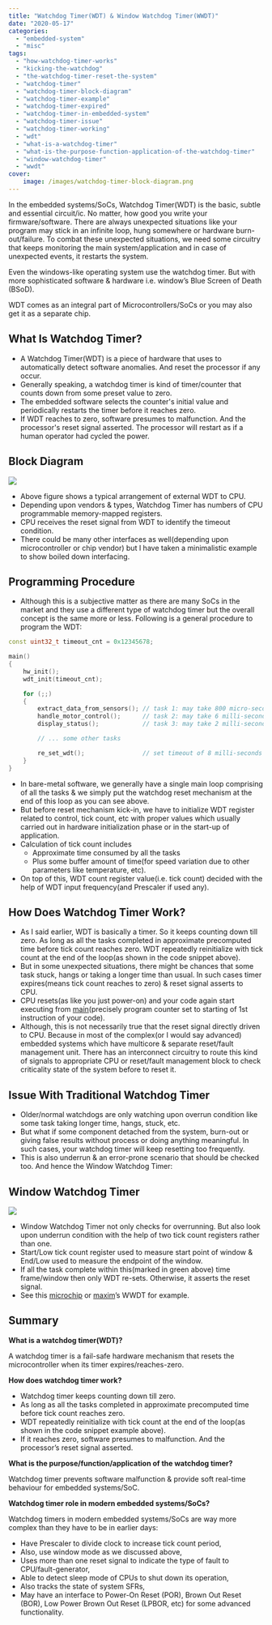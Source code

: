 ```yaml
---
title: "Watchdog Timer(WDT) & Window Watchdog Timer(WWDT)"
date: "2020-05-17"
categories: 
  - "embedded-system"
  - "misc"
tags: 
  - "how-watchdog-timer-works"
  - "kicking-the-watchdog"
  - "the-watchdog-timer-reset-the-system"
  - "watchdog-timer"
  - "watchdog-timer-block-diagram"
  - "watchdog-timer-example"
  - "watchdog-timer-expired"
  - "watchdog-timer-in-embedded-system"
  - "watchdog-timer-issue"
  - "watchdog-timer-working"
  - "wdt"
  - "what-is-a-watchdog-timer"
  - "what-is-the-purpose-function-application-of-the-watchdog-timer"
  - "window-watchdog-timer"
  - "wwdt"
cover:
    image: /images/watchdog-timer-block-diagram.png
---
```


In the embedded systems/SoCs, Watchdog Timer(WDT) is the basic, subtle and essential circuit/ic. No matter, how good you write your firmware/software. There are always unexpected situations like your program may stick in an infinite loop, hung somewhere or hardware burn-out/failure. To combat these unexpected situations, we need some circuitry that keeps monitoring the main system/application and in case of unexpected events, it restarts the system. 

Even the windows-like operating system use the watchdog timer. But with more sophisticated software & hardware i.e. window’s Blue Screen of Death (BSoD).

WDT comes as an integral part of Microcontrollers/SoCs or you may also get it as a separate chip.

## What Is Watchdog Timer?

- A Watchdog Timer(WDT) is a piece of hardware that uses to automatically detect software anomalies. And reset the processor if any occur.
- Generally speaking, a watchdog timer is kind of timer/counter that counts down from some preset value to zero.
- The embedded software selects the counter's initial value and periodically restarts the timer before it reaches zero. 
- If WDT reaches to zero, software presumes to malfunction. And the processor's reset signal asserted. The processor will restart as if a human operator had cycled the power.

## Block Diagram

![](/images/watchdog-timer-block-diagram.png#center)

- Above figure shows a typical arrangement of external WDT to CPU. 
- Depending upon vendors & types, Watchdog Timer has numbers of CPU programmable memory-mapped registers.
- CPU receives the reset signal from WDT to identify the timeout condition.
- There could be many other interfaces as well(depending upon microcontroller or chip vendor) but I have taken a minimalistic example to show boiled down interfacing.

## Programming Procedure

- Although this is a subjective matter as there are many SoCs in the market and they use a different type of watchdog timer but the overall concept is the same more or less. Following is a general procedure to program the WDT:

```cpp
const uint32_t timeout_cnt = 0x12345678;

main()
{
    hw_init();
    wdt_init(timeout_cnt);

    for (;;)
    {
        extract_data_from_sensors(); // task 1: may take 800 micro-seconds
        handle_motor_control();      // task 2: may take 6 milli-seconds
        display_status();            // task 3: may take 2 milli-seconds

        // ... some other tasks

        re_set_wdt();                // set timeout of 8 milli-seconds approximately
    }
}
```

- In bare-metal software, we generally have a single main loop comprising of all the tasks & we simply put the watchdog reset mechanism at the end of this loop as you can see above.
- But before reset mechanism kick-in, we have to initialize WDT register related to control, tick count, etc with proper values which usually carried out in hardware initialization phase or in the start-up of application.
- Calculation of tick count includes
    - Approximate time consumed by all the tasks
    - Plus some buffer amount of time(for speed variation due to other parameters like temperature, etc).
- On top of this, WDT count register value(i.e. tick count) decided with the help of WDT input frequency(and Prescaler if used any).

## How Does Watchdog Timer Work?

- As I said earlier, WDT is basically a timer. So it keeps counting down till zero. As long as all the tasks completed in approximate precomputed time before tick count reaches zero. WDT repeatedly reinitialize with tick count at the end of the loop(as shown in the code snippet above).
- But in some unexpected situations, there might be chances that some task stuck, hangs or taking a longer time than usual. In such cases timer expires(means tick count reaches to zero) & reset signal asserts to CPU. 
- CPU resets(as like you just power-on) and your code again start executing from [main](/posts/crt-run-time-before-starting-main/)(precisely program counter set to starting of 1st instruction of your code).
- Although, this is not necessarily true that the reset signal directly driven to CPU. Because in most of the complex(or I would say advanced) embedded systems which have multicore & separate reset/fault management unit. There has an interconnect circuitry to route this kind of signals to appropriate CPU or reset/fault management block to check criticality state of the system before to reset it.

## Issue With Traditional Watchdog Timer

- Older/normal watchdogs are only watching upon overrun condition like some task taking longer time, hangs, stuck, etc.
- But what if some component detached from the system, burn-out or giving false results without process or doing anything meaningful. In such cases, your watchdog timer will keep resetting too frequently.
- This is also underrun & an error-prone scenario that should be checked too. And hence the Window Watchdog Timer:

## Window Watchdog Timer

![](/images/window-watchdog-timer-wwdt-vishal-chovatiya.png#center)

- Window Watchdog Timer not only checks for overrunning. But also look upon underrun condition with the help of two tick count registers rather than one.
- Start/Low tick count register used to measure start point of window & End/Low used to measure the endpoint of the window.
- If all the task complete within this(marked in green above) time frame/window then only WDT re-sets. Otherwise, it asserts the reset signal. 
- See this [microchip](https://www.microchip.com/design-centers/8-bit/peripherals/core-independent/windowed-watch-dog-timer) or [maxim](https://www.maximintegrated.com/en/design/technical-documents/app-notes/1/1070.html)’s WWDT for example.

## Summary

**What is a watchdog timer(WDT)?**

A watchdog timer is a fail-safe hardware mechanism that resets the microcontroller when its timer expires/reaches-zero.

**How does watchdog timer work?**

- Watchdog timer keeps counting down till zero.  
- As long as all the tasks completed in approximate precomputed time before tick count reaches zero.  
- WDT repeatedly reinitialize with tick count at the end of the loop(as shown in the code snippet example above).  
- If it reaches zero, software presumes to malfunction. And the processor’s reset signal asserted.

**What is the purpose/function/application of the watchdog timer?**

Watchdog timer prevents software malfunction & provide soft real-time behaviour for embedded systems/SoC.

**Watchdog timer role in modern embedded systems/SoCs?**

Watchdog timers in modern embedded systems/SoCs are way more complex than they have to be in earlier days:  
- Have Prescaler to divide clock to increase tick count period,  
- Also, use window mode as we discussed above,  
- Uses more than one reset signal to indicate the type of fault to CPU/fault-generator,  
- Able to detect sleep mode of CPUs to shut down its operation,  
- Also tracks the state of system SFRs,  
- May have an interface to Power-On Reset (POR), Brown Out Reset (BOR), Low Power Brown Out Reset (LPBOR, etc) for some advanced functionality.
